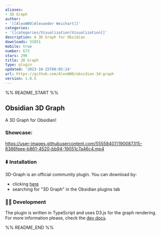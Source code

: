 ```yaml
---
aliases:
- 3D Graph
author:
- '[[AlexW00|Alexander Weichart]]'
categories:
- '[[categories/Visualization|Visualization]]'
description: A 3D Graph for Obsidian
downloads: 31851
mobile: true
number: 673
stars: 296
title: 3D Graph
type: plugin
updated: '2023-10-25T00:05:24'
url: https://github.com/AlexW00/obsidian-3d-graph
version: 1.0.5
---
```


%% README_START %%

## Obsidian 3D Graph

A 3D Graph for Obsidian!

### Showcase:

https://user-images.githubusercontent.com/55558407/190087315-8386feee-b861-4520-bb94-19051c7a46c4.mp4

### ⬇️ Installation

3D-Graph is an official community plugin. You can download by: 
- clicking [here](https://obsidian.md/plugins?id=3d-graph)
- searching for "3D Graph" in the Obsidian plugins tab

### 👨‍💻 Development

The plugin is written in TypeScript and uses D3.js for the graph rendering.
For more information please, check the [dev docs](docs/dev-docs.md).


%% README_END %%